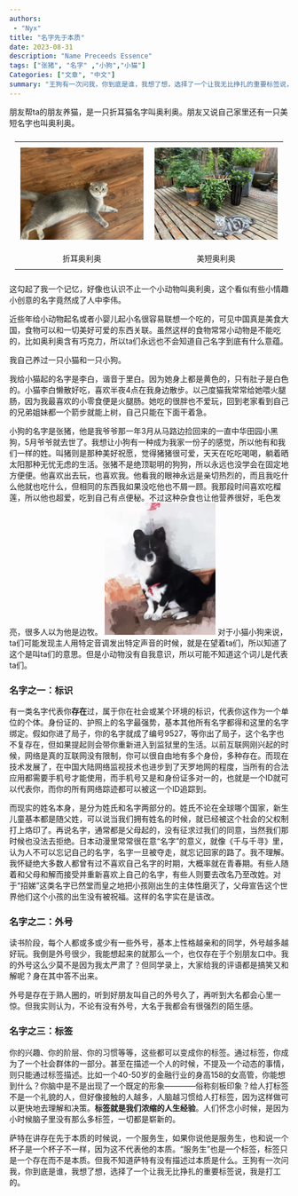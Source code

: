 ```yaml
---
authors:
 - "Nyx"
title: "名字先于本质"
date: 2023-08-31
description: "Name Preceeds Essence"
tags: ["张猪", "名字" ,"小狗","小猫"]
Categories: ["文章", "中文"]
summary: "王狗有一次问我，你到底是谁，我想了想，选择了一个让我无比挣扎的重要标签说，我是打工的。"
---
```


朋友帮ta的朋友养猫，是一只折耳猫名字叫奥利奥。朋友又说自己家里还有一只美短名字也叫奥利奥。
<!-- ![Orea the Scottish Fold](ScottishFold.jpg =250x) -->
<style>
table, tr, td, th{
padding: 10px;
margin: auto;
border: none;
text-align: center;
}
</style>
<table border-collapse="collapse">
  <tr >
    <td><img src="ScottishFold.jpg" alt="1" width=100% /> </td>
    <td><img src="AmericanShorthair.jpg" alt="Orea the American Shorthair"/></td>
  </tr>
  <tr>
    <td>折耳奥利奥</td>
    <td>美短奥利奥</td>
  </tr>
</table>

<!-- ![Orea the American Shorthair](AmericanShorthair.jpg) -->
这勾起了我一个记忆，好像也认识不止一个小动物叫奥利奥，这个看似有些小情趣小创意的名字竟然成了人中李伟。

近些年给小动物起名或者小婴儿起小名很容易联想一个吃的，可见中国真是美食大国，食物可以和一切美好可爱的东西关联。虽然这样的食物常常小动物是不能吃的，比如奥利奥含有巧克力，所以ta们永远也不会知道自己名字到底有什么意蕴。

我自己养过一只小猫和一只小狗。

我给小猫起的名字是李白，谐音于里白。因为她身上都是黄色的，只有肚子是白色的。小猫李白懒散好吃，喜欢半夜4点在我身边散步。以己度猫我常常给她喂火腿肠，因为我最喜欢的小零食便是火腿肠。她吃的很胖也不爱玩，回到老家看到自己的兄弟姐妹都一个箭步就能上树，自己只能在下面干着急。

小狗的名字是张猪，他是我爷爷那一年3月从马路边捡回来的一直中华田园小黑狗，5月爷爷就去世了。我想让小狗有一种成为我家一份子的感觉，所以他有和我们一样的姓。叫猪则是那种美好祝愿，觉得猪猪很可爱，天天在吃吃喝喝，躺着晒太阳那种无忧无虑的生活。张猪不是绝顶聪明的狗狗，所以永远也没学会在固定地方便便。他喜欢出去玩，也喜欢我。他看我的眼神永远是亲切热烈的，而且我吃什么他就也吃什么，但相同的东西我如果没吃他也不屑一顾。我那段时间喜欢吃榴莲，所以他也超爱，吃到自己有点便秘。不过这种杂食也让他营养很好，毛色发亮，很多人以为他是边牧。
<img src="ZhuZhang.jpg" alt="张猪" width="200"/>
对于小猫小狗来说，ta们可能发现主人用特定音调发出特定声音的时候，就是在望着ta们，所以知道了这个是叫ta们的意思。但是小动物没有自我意识，所以可能不知道这个词儿是代表ta们。

### 名字之一：标识

有一类名字代表你**存在**过，属于你在社会或某个环境的标识，代表你这作为一个单位的个体。身份证的、护照上的名字最强势，基本其他所有名字都得和这里的名字绑定。假如你进了局子，你的名字就成了编号9527，等你出了局子，这个名字也不复存在，但如果提起则会带你重新进入到监狱里的生活。以前互联网刚兴起的时候，网络是真的互联网没有限制，你可以很自由地有多个身份，多种存在。而现在技术发展了，在中国大陆网络监视技术也进步到了天罗地网的程度，当所有的合法应用都需要手机号才能使用，而手机号又是和身份证多对一的，也就是一个ID就可以代表你，而你的所有网络踪迹都可以被这一个ID追踪到。

而现实的姓名本身，是分为姓氏和名字两部分的。姓氏不论在全球哪个国家，新生儿童基本都是随父姓，可以说当我们拥有姓名的时候，就已经被这个社会的父权制打上烙印了。再说名字，通常都是父母起的，没有征求过我们的同意，当然我们那时候也没法去拒绝。日本动漫里常常很在意“名字”的意义，就像《千与千寻》里，认为人不可以忘记自己的名字，名字一旦被夺走，就忘记回家的路了。我不理解。我怀疑绝大多数人都曾有过不喜欢自己名字的时期，大概率就在青春期。有些人随着和父母和解而接受并重新喜欢上自己的名字，有些人则要去改名乃至改姓。对于“招娣”这类名字已然堂而皇之地把小孩刚出生的主体性磨灭了，父母宣告这个世界他们这个小孩的出生没有被祝福。这样的名字实在是该改。

### 名字之二：外号

读书阶段，每个人都或多或少有一些外号，基本上性格越亲和的同学，外号越多越好玩。我倒是外号很少，我能想起来的就那么一个，也仅存在于个别朋友口中。我的外号这么少莫不是因为我太严肃了？但同学录上，大家给我的评语都是搞笑又和解呢？身在其中答不出来。

外号是存在于熟人圈的，听到好朋友叫自己的外号久了，再听到大名都会心里一惊。但我实则认为，不论有没有外号，大名于我都会有很强烈的陌生感。

### 名字之三：标签

你的兴趣、你的阶层、你的习惯等等，这些都可以变成你的标签。通过标签，你成为了一个社会群体的一部分。甚至在描述一个人的时候，不提及一个动态的事情，则只能通过标签描述。比如一个40-50岁的金融行业的身高158的女高管，你能想到什么？你脑中是不是出现了一个既定的形象————俗称刻板印象？给人打标签不是一个礼貌的人，但好像接触的人越多，人脑越习惯给人打标签，因为这样做可以更快地去理解和决策。**标签就是我们浓缩的人生经验**。人们怀念小时候，是因为小时候脑子里没有那么多标签，一切都是崭新的。

萨特在讲存在先于本质的时候说，一个服务生，如果你说他是服务生，也和说一个杯子是一个杯子不一样，因为这不代表他的本质。“服务生”也是一个标签，标签只是一个存在而不是本质。但我不知道萨特有没有描述过本质是什么。王狗有一次问我，你到底是谁，我想了想，选择了一个让我无比挣扎的重要标签说，我是打工的。